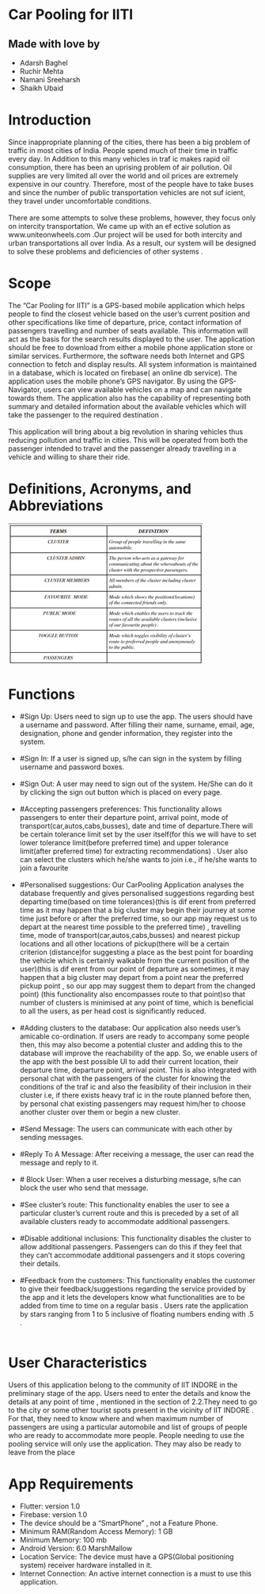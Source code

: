<!DOCTYPE html>
<html lang="en">
<head>
    <meta charset="UTF-8">
    <meta name="viewport" content="width=device-width, initial-scale=1.0">
</head>

<body>
    <h1>Car Pooling for IITI</h1>
    <h2>Made with love by</h2>
    <ul>
        <li>Adarsh Baghel</li>
        <li>Ruchir Mehta</li>
        <li>Namani Sreeharsh</li>
        <li>Shaikh Ubaid</li>
    </ul>
    <h1>Introduction</h1>
    <p>Since inappropriate planning of the cities, there has been a big problem of traffic in most cities
        of India. People spend much of their time in traffic every day. In Addition to this many vehicles
        in traf ic makes rapid oil consumption, there has been an uprising problem of air pollution. Oil
        supplies are very limited all over the world and oil prices are extremely expensive in our
        country. Therefore, most of the people have to take buses and since the number of public
        transportation vehicles are not suf icient, they travel under uncomfortable conditions.
        <br><br>There are some attempts to solve these problems, however, they focus only on intercity transportation. We
        came up with an ef ective solution as www.uniteonwheels.com .Our project will be used for both
        intercity and urban transportations all over India. As a result, our system will be designed to
        solve these problems and deficiencies of other systems .
    </p>
    <h1>Scope</h1>
    <p>The “Car Pooling for IITI” is a GPS-based mobile application which helps people to find the
        closest vehicle based on the user’s current position and other specifications like time of
        departure, price, contact information of passengers travelling and number of seats available. This
        information will act as the basis for the search results displayed to the user. The application
        should be free to download from either a mobile phone application store or similar services.
        Furthermore, the software needs both Internet and GPS connection to fetch and display results.
        All system information is maintained in a database, which is located on firebase( an online db
        service). The application uses the mobile phone’s GPS navigator. By using the GPS-Navigator,
        users can view available vehicles on a map and can navigate towards them. The application also
        has the capability of representing both summary and detailed information about the available
        vehicles which will take the passenger to the required destination .
        <br><br>This application will bring about a big revolution in sharing vehicles thus reducing pollution and
        traffic in cities. This will be operated from both the passenger intended to travel and the
        passenger already travelling in a vehicle and willing to share their ride.
    </p>
    <h1>Definitions, Acronyms, and Abbreviations</h1>
    <img src="img/definitionstable.png" alt="table"/>
    <h1>Functions</h1>
    <ul>
        <li>#Sign Up: Users need to sign up to use the app. The users should have a username and
            password. After filling their name, surname, email, age, designation, phone and gender
            information, they register into the system.
        </li><br>
        <li> #Sign In: If a user is signed up, s/he can sign in the system by filling username and password
            boxes.
        </li><br>
        <li>
            #Sign Out: A user may need to sign out of the system. He/She can do it by clicking the sign out
            button which is placed on every page.
        </li><br>
        <li>#Accepting passengers preferences: This functionality allows passengers to enter their
            departure point, arrival point, mode of transport(car,autos,cabs,busses), date and time of
            departure.There will be certain tolerance limit set by the user itself(for this we will have to set
            lower tolerance limit(before preferred time) and upper tolerance limit(after preferred time) for
            extracting recommendations) . User also can select the clusters which he/she wants to join i.e., if
            he/she wants to join a favourite
        </li><br>
        <li>#Personalised suggestions: Our CarPooling Application analyses the database frequently and
            gives personalised suggestions regarding best departing time(based on time tolerances)(this is
            dif erent from preferred time as it may happen that a big cluster may begin their journey at some
            time just before or after the preferred time, so our app may request us to depart at the nearest
            time possible to the preferred time) , travelling time, mode of transport(car,autos,cabs,busses)
            and nearest pickup locations and all other locations of pickup(there will be a certain criterion
            (distance)for suggesting a place as the best point for boarding the vehicle which is certainly
            walkable from the current position of the user)(this is dif erent from our point of departure as
            sometimes, it may happen that a big cluster may depart from a point near the preferred pickup
            point , so our app may suggest them to depart from the changed point) (this functionality also
            encompasses route to that point)so that number of clusters is minimised at any point of time,
            which is beneficial to all the users, as per head cost is significantly reduced.
        </li><br>
        <li>#Adding clusters to the database: Our application also needs user’s amicable co-ordination. If
            users are ready to accompany some people then, this may also become a potential cluster and
            adding this to the database will improve the reachability of the app. So, we enable users of the
            app with the best possible UI to add their current location, their departure time, departure point,
            arrival point. This is also integrated with personal chat with the passengers of the cluster for
            knowing the conditions of the traf ic and also the feasibility of their inclusion in their cluster i.e,
            if there exists heavy traf ic in the route planned before then, by personal chat existing passengers
            may request him/her to choose another cluster over them or begin a new cluster.
        </li><br>
        <li>#Send Message: The users can communicate with each other by sending messages.
        </li><br>
        <li>#Reply To A Message: After receiving a message, the user can read the message and reply to it.
        </li><br>
        <li># Block User: When a user receives a disturbing message, s/he can block the user who send that
            message.
        </li><br>
        <li>#See cluster’s route: This functionality enables the user to see a particular cluster’s current
            route and this is preceded by a set of all available clusters ready to accommodate additional
            passengers.
        </li><br>
        <li>#Disable additional inclusions: This functionality disables the cluster to allow additional
            passengers. Passengers can do this if they feel that they can’t accommodate additional
            passengers and it stops covering their details.
        </li><br>
        <li>#Feedback from the customers: This functionality enables the customer to give their
            feedback/suggestions regarding the service provided by the app and it lets the developers know
            what functionalities are to be added from time to time on a regular basis . Users rate the
            application by stars ranging from 1 to 5 inclusive of floating numbers ending with .5 .
        </li><br>
    </ul>
    <h1>User Characteristics</h1>
    <p>Users of this application belong to the community of IIT INDORE in the preliminary stage of the
        app. Users need to enter the details and know the details at any point of time , mentioned in the
        section of 2.2.They need to go to the city or some other tourist spots present in the vicinity of IIT
        INDORE . For that, they need to know where and when maximum number of passengers are
        using a particular automobile and list of groups of people who are ready to accommodate more
        people. People needing to use the pooling service will only use the application. They may also be
        ready to leave from the place
    </p>
    <h1>App Requirements</h1>
    <ul>
        <li>Flutter: version 1.0</li>
        <li>Firebase: version 1.0</li>
        <li>The device should be a “SmartPhone” , not a Feature Phone.</li>
        <li>Minimum RAM(Random Access Memory): 1 GB</li>
        <li>Minimum Memory: 100 mb</li>
        <li>Android Version: 6.0 MarshMallow</li>
        <li>Location Service: The device must have a GPS(Global positioning system) receiver
            hardware installed in it.</li>
        <li>Internet Connection: An active internet connection is a must to use this application.</li>
    </ul>
</body>
</html>